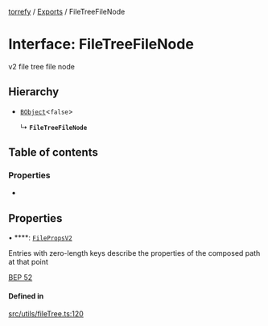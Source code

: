 [torrefy](../README.md) / [Exports](../modules.md) / FileTreeFileNode

# Interface: FileTreeFileNode

v2 file tree file node

## Hierarchy

- [`BObject`](../modules.md#bobject)<``false``\>

  ↳ **`FileTreeFileNode`**

## Table of contents

### Properties

- [](FileTreeFileNode.md#)

## Properties

• ****: [`FilePropsV2`](FilePropsV2.md)

Entries with zero-length keys describe the properties
of the composed path at that point

[BEP 52](https://www.bittorrent.org/beps/bep_0052.html#:~:text=Entries%20with%20zero%2Dlength%20keys%20describe%20the%20properties%20of%20the%20composed%20path%20at%20that%20point)

#### Defined in

[src/utils/fileTree.ts:120](https://github.com/Sec-ant/bepjs/blob/9590005/src/utils/fileTree.ts#L120)
